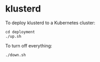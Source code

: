 # klusterd

To deploy klusterd to a Kubernetes cluster:

```
cd deployment
./up.sh
```

To turn off everything:

```
./down.sh
```
